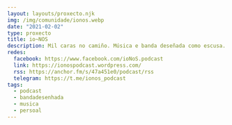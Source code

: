 ```yaml
---
layout: layouts/proxecto.njk
img: /img/comunidade/ionos.webp
date: "2021-02-02"
type: proxecto
title: io~NOS
description: Mil caras no camiño. Música e banda deseñada como escusa.
redes:
  facebook: https://www.facebook.com/ioNoS.podcast
  link: https://ionospodcast.wordpress.com/
  rss: https://anchor.fm/s/47a451e0/podcast/rss
  telegram: https://t.me/ionos_podcast
tags:
  - podcast
  - bandadesenhada
  - musica
  - persoal
---
```

